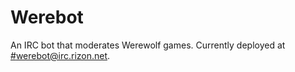 Werebot
=======

An IRC bot that moderates Werewolf games.
Currently deployed at [#werebot@irc.rizon.net](http://qchat.rizon.net/?channels=werebot).
